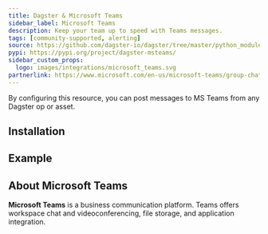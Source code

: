 ```yaml
---
title: Dagster & Microsoft Teams
sidebar_label: Microsoft Teams
description: Keep your team up to speed with Teams messages.
tags: [community-supported, alerting]
source: https://github.com/dagster-io/dagster/tree/master/python_modules/libraries/dagster-msteams
pypi: https://pypi.org/project/dagster-msteams/
sidebar_custom_props:
  logo: images/integrations/microsoft_teams.svg
partnerlink: https://www.microsoft.com/en-us/microsoft-teams/group-chat-software
---
```


By configuring this resource, you can post messages to MS Teams from any Dagster op or asset.

## Installation

<PackageInstallInstructions packageName="dagster-msteams" />

## Example

<CodeExample path="docs_snippets/docs_snippets/integrations/microsoft-teams.py" language="python" />

## About Microsoft Teams

**Microsoft Teams** is a business communication platform. Teams offers workspace chat and videoconferencing, file storage, and application integration.
